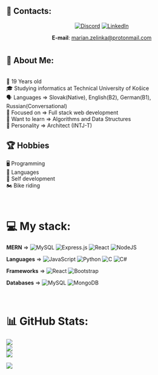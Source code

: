 ## 🤙 Contacts:
<div align="center">

[![Discord](https://img.shields.io/badge/Discord-%237289DA.svg?logo=discord&logoColor=white)](https://discord.gg/a2g4xpdfAb) [![LinkedIn](https://img.shields.io/badge/LinkedIn-%230077B5.svg?logo=linkedin&logoColor=white)](https://www.linkedin.com/in/marián-zelinka-96a46b25a/)  <br>

**E-mail**: marian.zelinka@protonmail.com

</div>

# 

## 🤵 About Me:
<br>
🎂 19 Years old<br>
🎓 Studying informatics at Technical University of Košice<br>
🗣 Languages => Slovak(Native), English(B2), German(B1), Russian(Conversational) <br>
🧐 Focused on  => Full stack web development <br>
🦉 Want to learn => Algorithms and Data Structures<br>
🧠 Personality => Architect (INTJ-T)

## 🏆 Hobbies <br>
🖥️ Programming <br>
👅 Languages <br>
🧘 Self development <br>
🏍️ Bike riding

# <br>💻 My stack:
<strong>MERN</strong> =>  ![MySQL](https://img.shields.io/badge/mysql-%2300f.svg?style=flat-square&logo=mysql&logoColor=white) 
![Express.js](https://img.shields.io/badge/express.js-%23404d59.svg?style=flat-square&logo=express&logoColor=%2361DAFB) 
![React](https://img.shields.io/badge/react-%2320232a.svg?style=flat-square&logo=react&logoColor=%2361DAFB) 
![NodeJS](https://img.shields.io/badge/node.js-6DA55F?style=flat-square&logo=node.js&logoColor=white)

<strong>Languages</strong> => ![JavaScript](https://img.shields.io/badge/javascript-%23323330.svg?style=flat-square&logo=javascript&logoColor=%23F7DF1E)
![Python](https://img.shields.io/badge/python-3670A0?style=flat-square&logo=python&logoColor=ffdd54)
![C](https://img.shields.io/badge/c-%2300599C.svg?style=flat-square&logo=c&logoColor=white) ![C#](https://img.shields.io/badge/c%23-%23239120.svg?style=flat-square&logo=c-sharp&logoColor=white)  

<strong>Frameworks</strong> => ![React](https://img.shields.io/badge/react-%2320232a.svg?style=flat-square&logo=react&logoColor=%2361DAFB) 
![Bootstrap](https://img.shields.io/badge/bootstrap-%23563D7C.svg?style=flat-square&logo=bootstrap&logoColor=white)

<strong>Databases</strong> => ![MySQL](https://img.shields.io/badge/mysql-%2300f.svg?style=flat-square&logo=mysql&logoColor=white)
![MongoDB](https://img.shields.io/badge/MongoDB-%234ea94b.svg?style=flat-square&logo=mongodb&logoColor=white) 



# <br>📊 GitHub Stats:
![](https://github-readme-stats.vercel.app/api?username=Maikelek&theme=react&hide_border=false&include_all_commits=false&count_private=false)<br/>
![](https://github-readme-streak-stats.herokuapp.com/?user=Maikelek&theme=react&hide_border=false)<br/>
![](https://github-readme-stats.vercel.app/api/top-langs/?username=Maikelek&theme=react&hide_border=false&include_all_commits=false&count_private=false&layout=compact)


[![](https://visitcount.itsvg.in/api?id=Maikelek&icon=7&color=0)](https://visitcount.itsvg.in)
